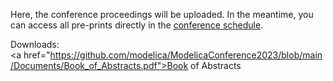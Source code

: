 Here, the conference proceedings will be uploaded.
In the meantime, you can access all pre-prints directly in the [conference schedule](https://www.conftool.com/modelica2023/sessions.php).

Downloads:
<a href="https://github.com/modelica/ModelicaConference2023/blob/main/Documents/Book_of_Abstracts.pdf">Book of Abstracts</a>

